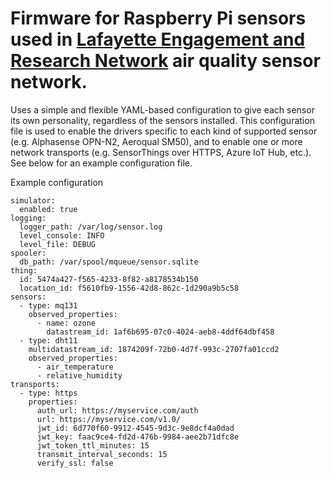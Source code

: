 # Firmware for Raspberry Pi sensors used in [Lafayette Engagement and Research Network](https://learnlafayette.com/) air quality sensor network.

Uses a simple and flexible YAML-based configuration to give each
sensor its own personality, regardless of the sensors installed.  This
configuration file is used to enable the drivers specific to each kind
of supported sensor (e.g. Alphasense OPN-N2, Aeroqual SM50), and to
enable one or more network transports (e.g. SensorThings over HTTPS,
Azure IoT Hub, etc.).  See below for an example configuration file.

Example configuration
```
simulator:
  enabled: true
logging:
  logger_path: /var/log/sensor.log
  level_console: INFO
  level_file: DEBUG
spooler:
  db_path: /var/spool/mqueue/sensor.sqlite
thing:
  id: 5474a427-f565-4233-8f82-a8178534b150
  location_id: f5610fb9-1556-42d8-862c-1d290a9b5c58
sensors:
  - type: mq131
    observed_properties:
      - name: ozone
        datastream_id: 1af6b695-07c0-4024-aeb8-4ddf64dbf458
  - type: dht11
    multidatastream_id: 1874209f-72b0-4d7f-993c-2707fa01ccd2
    observed_properties:
      - air_temperature
      - relative_humidity
transports:
  - type: https
    properties:
      auth_url: https://myservice.com/auth
      url: https://myservice.com/v1.0/
      jwt_id: 6d770f60-9912-4545-9d3c-9e8dcf4a0dad
      jwt_key: faac9ce4-fd2d-476b-9984-aee2b71dfc8e
      jwt_token_ttl_minutes: 15
      transmit_interval_seconds: 15
      verify_ssl: false
```


